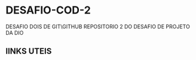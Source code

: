 # DESAFIO-COD-2
DESAFIO DOIS DE GIT\GITHUB
REPOSITORIO 2 DO DESAFIO DE PROJETO DA DIO

## lINKS  UTEIS
